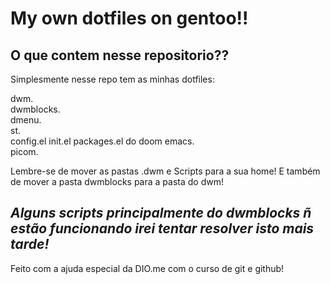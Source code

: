 # My own dotfiles on gentoo!!

## O que contem nesse repositorio??

Simplesmente nesse repo tem as minhas dotfiles:

dwm.  
dwmblocks.  
dmenu.  
st.  
config.el init.el packages.el do doom emacs.  
picom.  
  
  
Lembre-se de mover as pastas .dwm e Scripts para a sua home!
E também de mover a pasta dwmblocks para a pasta do dwm!

## *Alguns scripts principalmente do dwmblocks ñ estão funcionando irei tentar resolver isto mais tarde!*
  
  
  
  
  
  
  
  
  
  
Feito com a ajuda especial da DIO.me
com o curso de git e github!
